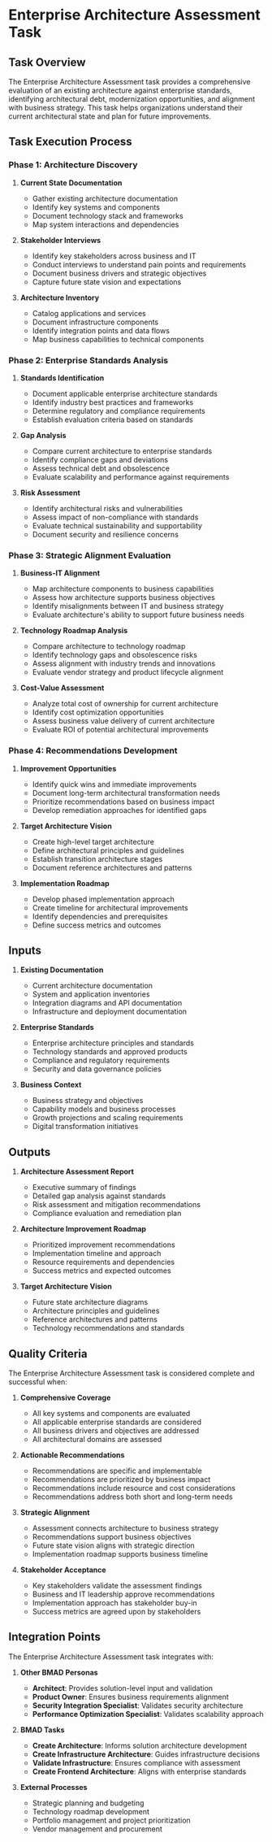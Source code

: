 ﻿# Enterprise Architecture Assessment Task

## Task Overview

The Enterprise Architecture Assessment task provides a comprehensive evaluation of an existing architecture against enterprise standards, identifying architectural debt, modernization opportunities, and alignment with business strategy. This task helps organizations understand their current architectural state and plan for future improvements.

## Task Execution Process

### Phase 1: Architecture Discovery

1. **Current State Documentation**
   - Gather existing architecture documentation
   - Identify key systems and components
   - Document technology stack and frameworks
   - Map system interactions and dependencies

2. **Stakeholder Interviews**
   - Identify key stakeholders across business and IT
   - Conduct interviews to understand pain points and requirements
   - Document business drivers and strategic objectives
   - Capture future state vision and expectations

3. **Architecture Inventory**
   - Catalog applications and services
   - Document infrastructure components
   - Identify integration points and data flows
   - Map business capabilities to technical components

### Phase 2: Enterprise Standards Analysis

1. **Standards Identification**
   - Document applicable enterprise architecture standards
   - Identify industry best practices and frameworks
   - Determine regulatory and compliance requirements
   - Establish evaluation criteria based on standards

2. **Gap Analysis**
   - Compare current architecture to enterprise standards
   - Identify compliance gaps and deviations
   - Assess technical debt and obsolescence
   - Evaluate scalability and performance against requirements

3. **Risk Assessment**
   - Identify architectural risks and vulnerabilities
   - Assess impact of non-compliance with standards
   - Evaluate technical sustainability and supportability
   - Document security and resilience concerns

### Phase 3: Strategic Alignment Evaluation

1. **Business-IT Alignment**
   - Map architecture components to business capabilities
   - Assess how architecture supports business objectives
   - Identify misalignments between IT and business strategy
   - Evaluate architecture's ability to support future business needs

2. **Technology Roadmap Analysis**
   - Compare architecture to technology roadmap
   - Identify technology gaps and obsolescence risks
   - Assess alignment with industry trends and innovations
   - Evaluate vendor strategy and product lifecycle alignment

3. **Cost-Value Assessment**
   - Analyze total cost of ownership for current architecture
   - Identify cost optimization opportunities
   - Assess business value delivery of current architecture
   - Evaluate ROI of potential architectural improvements

### Phase 4: Recommendations Development

1. **Improvement Opportunities**
   - Identify quick wins and immediate improvements
   - Document long-term architectural transformation needs
   - Prioritize recommendations based on business impact
   - Develop remediation approaches for identified gaps

2. **Target Architecture Vision**
   - Create high-level target architecture
   - Define architectural principles and guidelines
   - Establish transition architecture stages
   - Document reference architectures and patterns

3. **Implementation Roadmap**
   - Develop phased implementation approach
   - Create timeline for architectural improvements
   - Identify dependencies and prerequisites
   - Define success metrics and outcomes

## Inputs

1. **Existing Documentation**
   - Current architecture documentation
   - System and application inventories
   - Integration diagrams and API documentation
   - Infrastructure and deployment documentation

2. **Enterprise Standards**
   - Enterprise architecture principles and standards
   - Technology standards and approved products
   - Compliance and regulatory requirements
   - Security and data governance policies

3. **Business Context**
   - Business strategy and objectives
   - Capability models and business processes
   - Growth projections and scaling requirements
   - Digital transformation initiatives

## Outputs

1. **Architecture Assessment Report**
   - Executive summary of findings
   - Detailed gap analysis against standards
   - Risk assessment and mitigation recommendations
   - Compliance evaluation and remediation plan

2. **Architecture Improvement Roadmap**
   - Prioritized improvement recommendations
   - Implementation timeline and approach
   - Resource requirements and dependencies
   - Success metrics and expected outcomes

3. **Target Architecture Vision**
   - Future state architecture diagrams
   - Architecture principles and guidelines
   - Reference architectures and patterns
   - Technology recommendations and standards

## Quality Criteria

The Enterprise Architecture Assessment task is considered complete and successful when:

1. **Comprehensive Coverage**
   - All key systems and components are evaluated
   - All applicable enterprise standards are considered
   - All business drivers and objectives are addressed
   - All architectural domains are assessed

2. **Actionable Recommendations**
   - Recommendations are specific and implementable
   - Recommendations are prioritized by business impact
   - Recommendations include resource and cost considerations
   - Recommendations address both short and long-term needs

3. **Strategic Alignment**
   - Assessment connects architecture to business strategy
   - Recommendations support business objectives
   - Future state vision aligns with strategic direction
   - Implementation roadmap supports business timeline

4. **Stakeholder Acceptance**
   - Key stakeholders validate the assessment findings
   - Business and IT leadership approve recommendations
   - Implementation approach has stakeholder buy-in
   - Success metrics are agreed upon by stakeholders

## Integration Points

The Enterprise Architecture Assessment task integrates with:

1. **Other BMAD Personas**
   - **Architect**: Provides solution-level input and validation
   - **Product Owner**: Ensures business requirements alignment
   - **Security Integration Specialist**: Validates security architecture
   - **Performance Optimization Specialist**: Validates scalability approach

2. **BMAD Tasks**
   - **Create Architecture**: Informs solution architecture development
   - **Create Infrastructure Architecture**: Guides infrastructure decisions
   - **Validate Infrastructure**: Ensures compliance with assessment
   - **Create Frontend Architecture**: Aligns with enterprise standards

3. **External Processes**
   - Strategic planning and budgeting
   - Technology roadmap development
   - Portfolio management and project prioritization
   - Vendor management and procurement
```
